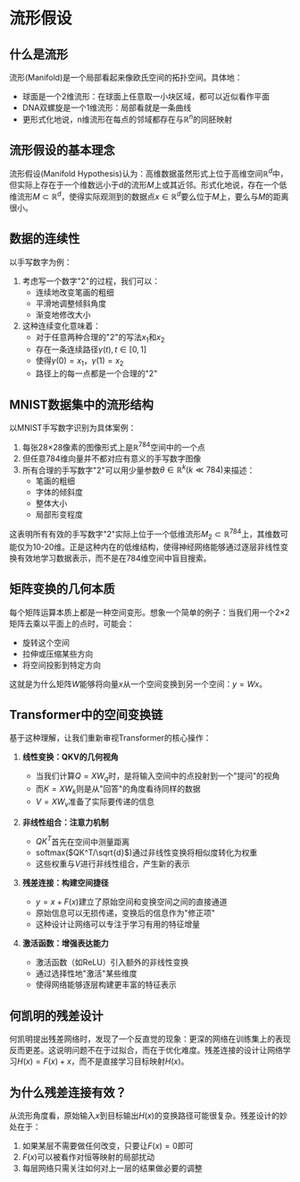 # 流形假设

## 什么是流形
流形(Manifold)是一个局部看起来像欧氏空间的拓扑空间。具体地：
- 球面是一个2维流形：在球面上任意取一小块区域，都可以近似看作平面
- DNA双螺旋是一个1维流形：局部看就是一条曲线
- 更形式化地说，n维流形在每点的邻域都存在与$\mathbb{R}^n$的同胚映射

## 流形假设的基本理念
流形假设(Manifold Hypothesis)认为：高维数据虽然形式上位于高维空间$\mathbb{R}^d$中，但实际上存在于一个维数远小于d的流形$M$上或其近邻。形式化地说，存在一个低维流形$M \subset \mathbb{R}^d$，使得实际观测到的数据点$x \in \mathbb{R}^d$要么位于$M$上，要么与$M$的距离很小。

## 数据的连续性
以手写数字为例：
1. 考虑写一个数字"2"的过程，我们可以：
   - 连续地改变笔画的粗细
   - 平滑地调整倾斜角度
   - 渐变地修改大小
2. 这种连续变化意味着：
   - 对于任意两种合理的"2"的写法$x_1$和$x_2$
   - 存在一条连续路径$\gamma(t), t \in [0,1]$
   - 使得$\gamma(0) = x_1$，$\gamma(1) = x_2$
   - 路径上的每一点都是一个合理的"2"

## MNIST数据集中的流形结构
以MNIST手写数字识别为具体案例：
1. 每张28×28像素的图像形式上是$\mathbb{R}^{784}$空间中的一个点
2. 但任意784维向量并不都对应有意义的手写数字图像
3. 所有合理的手写数字"2"可以用少量参数$\theta \in \mathbb{R}^k (k \ll 784)$来描述：
   - 笔画的粗细
   - 字体的倾斜度
   - 整体大小
   - 局部形变程度
   
这表明所有有效的手写数字"2"实际上位于一个低维流形$M_2 \subset \mathbb{R}^{784}$上，其维数可能仅为10-20维。正是这种内在的低维结构，使得神经网络能够通过逐层非线性变换有效地学习数据表示，而不是在784维空间中盲目搜索。

## 矩阵变换的几何本质
每个矩阵运算本质上都是一种空间变形。想象一个简单的例子：当我们用一个2×2矩阵去乘以平面上的点时，可能会：
- 旋转这个空间
- 拉伸或压缩某些方向
- 将空间投影到特定方向

这就是为什么矩阵$W$能够将向量$x$从一个空间变换到另一个空间：$y = Wx$。

## Transformer中的空间变换链
基于这种理解，让我们重新审视Transformer的核心操作：

1. **线性变换：QKV的几何视角**
   - 当我们计算$Q = XW_q$时，是将输入空间中的点投射到一个"提问"的视角
   - 而$K = XW_k$则是从"回答"的角度看待同样的数据
   - $V = XW_v$准备了实际要传递的信息

2. **非线性组合：注意力机制**
   - $QK^T$首先在空间中测量距离
   - softmax($QK^T/\sqrt{d}$)通过非线性变换将相似度转化为权重
   - 这些权重与$V$进行非线性组合，产生新的表示

3. **残差连接：构建空间捷径**
   - $y = x + F(x)$建立了原始空间和变换空间之间的直接通道
   - 原始信息可以无损传递，变换后的信息作为"修正项"
   - 这种设计让网络可以专注于学习有用的特征增量

4. **激活函数：增强表达能力**
   - 激活函数（如ReLU）引入额外的非线性变换
   - 通过选择性地"激活"某些维度
   - 使得网络能够逐层构建更丰富的特征表示

## 何凯明的残差设计
何凯明提出残差网络时，发现了一个反直觉的现象：更深的网络在训练集上的表现反而更差。这说明问题不在于过拟合，而在于优化难度。残差连接的设计让网络学习$H(x) = F(x) + x$，而不是直接学习目标映射$H(x)$。

## 为什么残差连接有效？
从流形角度看，原始输入$x$到目标输出$H(x)$的变换路径可能很复杂。残差设计的妙处在于：
1. 如果某层不需要做任何改变，只要让$F(x)=0$即可
2. $F(x)$可以被看作对恒等映射的局部扰动
3. 每层网络只需关注如何对上一层的结果做必要的调整



